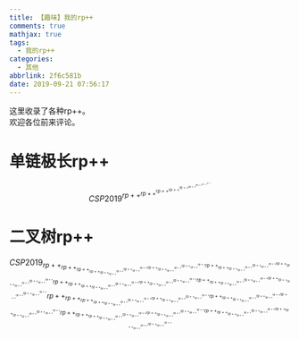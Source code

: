```yaml
---
title: 【趣味】我的rp++
comments: true
mathjax: true
tags:
  - 我的rp++
categories:
  - 其他
abbrlink: 2f6c581b
date: 2019-09-21 07:56:17
---
```

这里收录了各种rp++。  
欢迎各位前来评论。
<!-- more -->
# 单链极长rp++
$$ 
CSP2019^{rp++^{rp++^{rp++^{rp++^{rp++^{rp++^{rp++^{rp++^{rp++}}}}}}}}} 
$$
# 二叉树rp++
$$ 
CSP2019_{rp++_{rp++_{rp++_{rp++_{rp++_{rp++}^{rp++}}^{rp++_{rp++}^{rp++}}}^{rp++_{rp++_{rp++}^{rp++}}^{rp++_{rp++}^{rp++}}}}^{rp++_{rp++_{rp++_{rp++}^{rp++}}^{rp++_{rp++}^{rp++}}}^{rp++_{rp++_{rp++}^{rp++}}^{rp++_{rp++}^{rp++}}}}}^{rp++_{rp++_{rp++_{rp++_{rp++}^{rp++}}^{rp++_{rp++}^{rp++}}}^{rp++_{rp++_{rp++}^{rp++}}^{rp++_{rp++}^{rp++}}}}^{rp++_{rp++_{rp++_{rp++}^{rp++}}^{rp++_{rp++}^{rp++}}}^{rp++_{rp++_{rp++}^{rp++}}^{rp++_{rp++}^{rp++}}}}}}^{rp++_{rp++_{rp++_{rp++_{rp++_{rp++}^{rp++}}^{rp++_{rp++}^{rp++}}}^{rp++_{rp++_{rp++}^{rp++}}^{rp++_{rp++}^{rp++}}}}^{rp++_{rp++_{rp++_{rp++}^{rp++}}^{rp++_{rp++}^{rp++}}}^{rp++_{rp++_{rp++}^{rp++}}^{rp++_{rp++}^{rp++}}}}}^{rp++_{rp++_{rp++_{rp++_{rp++}^{rp++}}^{rp++_{rp++}^{rp++}}}^{rp++_{rp++_{rp++}^{rp++}}^{rp++_{rp++}^{rp++}}}}^{rp++_{rp++_{rp++_{rp++}^{rp++}}^{rp++_{rp++}^{rp++}}}^{rp++_{rp++_{rp++}^{rp++}}^{rp++_{rp++}^{rp++}}}}}} 
$$

